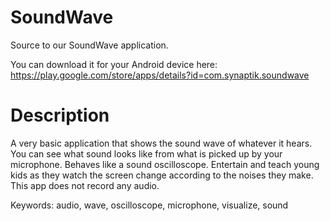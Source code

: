 SoundWave
=========

Source to our SoundWave application.

You can download it for your Android device here: https://play.google.com/store/apps/details?id=com.synaptik.soundwave

Description
===========

A very basic application that shows the sound wave of whatever it hears. You can see what sound looks like from what is picked up by your microphone. Behaves like a sound oscilloscope.
Entertain and teach young kids as they watch the screen change according to the noises they make.
This app does not record any audio.

Keywords: audio, wave, oscilloscope, microphone, visualize, sound
